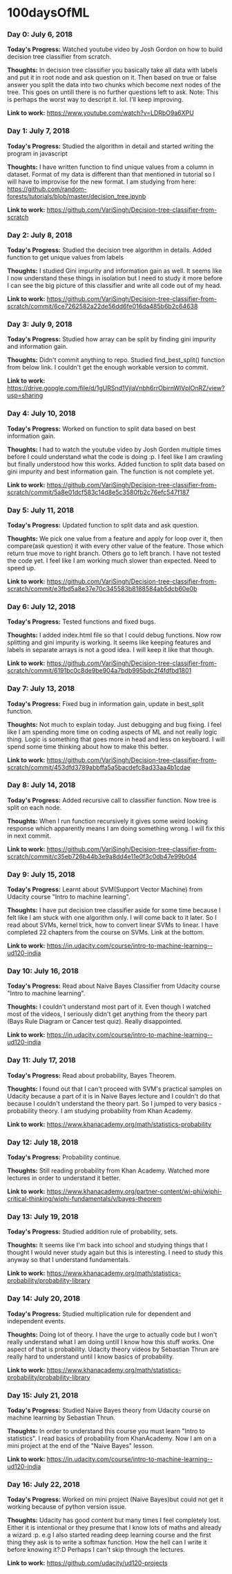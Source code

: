 # 100daysOfML

### Day 0: July 6, 2018

**Today's Progress:** Watched youtube video by Josh Gordon on how to build decision tree classifier from scratch.

**Thoughts:** In decision tree classifier you basically take all data with labels and put it in root node and ask question on it. Then based on true or false answer you split the data into two chunks which become next nodes of the tree. This goes on untill there is no further questions left to ask.
Note: This is perhaps the worst way to descript it. lol. I'll keep improving. 

**Link to work:** https://www.youtube.com/watch?v=LDRbO9a6XPU

### Day 1: July 7, 2018

**Today's Progress:** Studied the algorithm in detail and started writing the program in javascript

**Thoughts:** I have written function to find unique values from a column in dataset. Format of my data is different than that mentioned in tutorial so I will have to improvise for the new format. I am studying from here: https://github.com/random-forests/tutorials/blob/master/decision_tree.ipynb 

**Link to work:** https://github.com/VariSingh/Decision-tree-classifier-from-scratch

### Day 2: July 8, 2018

**Today's Progress:** Studied the decision tree algorithm in details. Added function to get unique values from labels

**Thoughts:** I studied Gini impurity and information gain as well. It seems like I now understand these things in isolation but I need to study it more before I can see the big picture of this classifier and write all code out of my head. 

**Link to work:** https://github.com/VariSingh/Decision-tree-classifier-from-scratch/commit/6ce7262582a22de56dd6fe016da485b6b2c64638

### Day 3: July 9, 2018

**Today's Progress:** Studied how array can be split by finding gini impurity and information gain.

**Thoughts:** Didn't commit anything to repo. Studied find_best_split() function from below link. I couldn't get the enough workable version to commit. 

**Link to work:** https://drive.google.com/file/d/1gURSnd1VjlaVnbh6rrObirnWlVplOnRZ/view?usp=sharing

### Day 4: July 10, 2018

**Today's Progress:** Worked on function to split data based on best information gain.

**Thoughts:** I had to watch the youtube video by Josh Gorden multiple times before I could understand what the code is doing :p. I feel like I am crawling but finally understood how this works. Added function to split data based on gini impurity and best information gain. The function is not complete yet. 

**Link to work:** https://github.com/VariSingh/Decision-tree-classifier-from-scratch/commit/5a8e01dcf583c14d8e5c3580fb2c76efc547f187

### Day 5: July 11, 2018

**Today's Progress:** Updated function to split data and ask question.

**Thoughts:** We pick one value from a feature and apply for loop over it, then compare(ask question) it with every other value of the feature. Those which return true move to right branch. Others go to left branch. I have not tested the code yet. I feel like I am working much slower than expected. Need to speed up.

**Link to work:** https://github.com/VariSingh/Decision-tree-classifier-from-scratch/commit/e3fbd5a8e37e70c345583b8188584ab5dcb60e0b

### Day 6: July 12, 2018

**Today's Progress:** Tested functions and fixed bugs.

**Thoughts:** I added index.html file so that I could debug functions. Now row splitting and gini impurity is working. It seems like keeping features and labels in separate arrays is not a good idea. I will keep it like that though.

**Link to work:** https://github.com/VariSingh/Decision-tree-classifier-from-scratch/commit/6191bc0c8de9be904a7bdb995bdc2f4fdfbd1801

### Day 7: July 13, 2018

**Today's Progress:** Fixed bug in information gain, update in best_split function.

**Thoughts:** Not much to explain today. Just debugging and bug fixing. I feel like I am spending more time on coding aspects of ML and not really logic thing. Logic is something that goes more in head and less on keyboard. I will spend some time thinking about how to make this better.

**Link to work:** https://github.com/VariSingh/Decision-tree-classifier-from-scratch/commit/453dfd3789abbffa5a5bacdefc8ad33aa4b1cdae

### Day 8: July 14, 2018

**Today's Progress:** Added recursive call to classifier function. Now tree is split on each node.

**Thoughts:** When I run function recursively it gives some weird looking response which apparently means I am doing something wrong. I will fix this in next commit.

**Link to work:** https://github.com/VariSingh/Decision-tree-classifier-from-scratch/commit/c35eb726b44b3e9a8dd4e11e0f3c0db47e99b0d4

### Day 9: July 15, 2018

**Today's Progress:** Learnt about SVM(Support Vector Machine) from Udacity course "Intro to machine learning".

**Thoughts:** I have put decision tree classifier aside for some time because I felt like I am stuck with one algorithm only. I will come back to it later. So I read about SVMs, kernel trick, how to convert linear SVMs to linear. I have completed 22 chapters from the course on SVMs. Link at the bottom.

**Link to work:** https://in.udacity.com/course/intro-to-machine-learning--ud120-india

### Day 10: July 16, 2018

**Today's Progress:** Read about Naive Bayes Classifier from Udacity course "Intro to machine learning".

**Thoughts:** I couldn't understand most part of it. Even though I watched most of the videos, I seriously didn't get anything from the theory part (Bays Rule Diagram or Cancer test quiz). Really disappointed.

**Link to work:** https://in.udacity.com/course/intro-to-machine-learning--ud120-india

### Day 11: July 17, 2018

**Today's Progress:** Read about probability, Bayes Theorem.

**Thoughts:** I found out that I can't proceed with SVM's practical samples on Udacity because a part of it is in Naive Bayes lecture and I couldn't do that because I couldn't understand the theory part. So I jumped to very basics - probability theory. I am studying probability from Khan Academy.

**Link to work:** https://www.khanacademy.org/math/statistics-probability

### Day 12: July 18, 2018

**Today's Progress:** Probability continue.

**Thoughts:** Still reading probability from Khan Academy. Watched more lectures in order to understand it better.

**Link to work:** https://www.khanacademy.org/partner-content/wi-phi/wiphi-critical-thinking/wiphi-fundamentals/v/bayes-theorem

### Day 13: July 19, 2018

**Today's Progress:** Studied addition rule of probability, sets.

**Thoughts:** It seems like I'm back into school and studying things that I thought I would never study again but this is interesting. I need to study this anyway so that I understand fundamentals.

**Link to work:** https://www.khanacademy.org/math/statistics-probability/probability-library

### Day 14: July 20, 2018

**Today's Progress:** Studied multiplication rule for dependent and independent events.

**Thoughts:** Doing lot of theory. I have the urge to actually code but I won't really understand what I am doing untill I know how this stuff works. One aspect of that is probability. Udacity theory videos by Sebastian Thrun are really hard to understand until I know basics of probability.

**Link to work:** https://www.khanacademy.org/math/statistics-probability/probability-library

### Day 15: July 21, 2018

**Today's Progress:** Studied Naive Bayes theory from Udacity course on machine learning by Sebastian Thrun.

**Thoughts:** In order to understand this course you must learn "Intro to statistics". I read basics of probability from KhanAcademy. Now I am on a mini project at the end of the "Naive Bayes" lesson.

**Link to work:** https://in.udacity.com/course/intro-to-machine-learning--ud120-india

### Day 16: July 22, 2018

**Today's Progress:** Worked on mini project (Naive Bayes)but could not get it working because of python version issue.

**Thoughts:** Udacity has good content but many times I feel completely lost. Either it is intentional or they presume that I know lots of maths and already a wizard :p. e.g I also started reading deep learning course and the first thing they ask is to write a softmax function. How the hell can I write it before knowing it?:D Perhaps I can't skip through the lectures.

**Link to work:** https://github.com/udacity/ud120-projects

